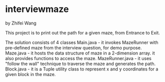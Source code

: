 # interviewmaze

by Zhifei Wang

This project is to print out the path for a given maze, from Entrance to Exit.

The solution consists of 4 classes
Main.java - it invokes MazeRunner with pre-defined maze from the interview question, for demo purpose.
Maze.java - it hosts the data structure of maze in a 2-dimension array. it also provides functions to access the maze.
MazeRunner.java - it uses "follow the wall" technique to traverse the maze and generates the path.
Block.java - it is a Tuple utility class to represent x and y coordinates for a given block in the maze.
